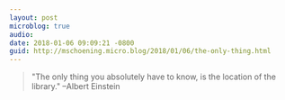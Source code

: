 ```yaml
---
layout: post
microblog: true
audio: 
date: 2018-01-06 09:09:21 -0800
guid: http://mschoening.micro.blog/2018/01/06/the-only-thing.html
---
```

> "The only thing you absolutely have to know, is the location of the library." –Albert Einstein
